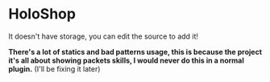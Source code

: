 # HoloShop

It doesn't have storage, you can edit the source to add it! 

**There's a lot of statics and bad patterns usage, this is because the project __it's all about showing packets skills__, I would never do this in a normal plugin.** (I'll be fixing it later)

